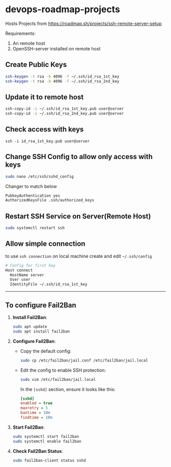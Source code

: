 # devops-roadmap-projects
Hosts Projects from https://roadmap.sh/projects/ssh-remote-server-setup

Requirements:
1. An remote host
2. OpenSSH-server installed on remote host

## Create Public Keys

```sh
ssh-keygen -t rsa -b 4096 -f ~/.ssh/id_rsa_1st_key
ssh-keygen -t rsa -b 4096 -f ~/.ssh/id_rsa_2nd_key
```

## Update it to remote host

```sh
ssh-copy-id -i ~/.ssh/id_rsa_1st_key.pub user@server
ssh-copy-id -i ~/.ssh/id_rsa_2nd_key.pub user@server
```

## Check access with keys

```
ssh -i id_rsa_1st_key.pub user@server
```

## Change SSH Config to allow only access with keys

```sh
sudo nano /etc/ssh/sshd_config
```
Changer to match below

```sh
PubkeyAuthentication yes
AuthorizedKeysFile .ssh/authorized_keys
```

## Restart SSH Service on Server(Remote Host)

```sh
sudo systemctl restart ssh
```

## Allow simple connection

to use `ssh connection` on local machine create and edit `~/.ssh/config`

```sh
# Config for first key
Host connect
  HostName server
  User user
  IdentityFile ~/.ssh/id_rsa_1st_key
```

---

## To configure Fail2Ban 

1. **Install Fail2Ban**:

   ```bash
   sudo apt update
   sudo apt install fail2ban
   ```

2. **Configure Fail2Ban**:

   - Copy the default config:
     ```bash
     sudo cp /etc/fail2ban/jail.conf /etc/fail2ban/jail.local
     ```

   - Edit the config to enable SSH protection:
     ```bash
     sudo vim /etc/fail2ban/jail.local
     ```

     In the `[sshd]` section, ensure it looks like this:

     ```ini
     [sshd]
     enabled = true
     maxretry = 5
     bantime = 10m
     findtime = 10m
     ```

4. **Start Fail2Ban**:

   ```bash
   sudo systemctl start fail2ban
   sudo systemctl enable fail2ban
   ```

6. **Check Fail2Ban Status**:

   ```bash
   sudo fail2ban-client status sshd
   ```

